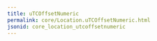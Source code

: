 ```yaml
---
title: uTCOffsetNumeric
permalink: core/Location.uTCOffsetNumeric.html
jsonid: core_location_utcoffsetnumeric
---
```

